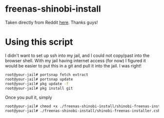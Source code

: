 # freenas-shinobi-install
Taken directly from Reddit [here](https://www.reddit.com/r/ShinobiCCTV/comments/9sgzae/install_shinobi_on_freenas/). Thanks guys!

# Using this script
I didn't want to set up ssh into my jail, and I could not copy/past into the browser shell. With my jail having internet access (for now) I figured it would be easier to put this in a git and pull it into the jail. I was right!

```sh
root@your-jail# portsnap fetch extract
root@your-jail# portsnap update
root@your-jail# pkg update -f
root@your-jail# pkg install git 
```
Once you pull it, simply

 ```sh
 root@your-jail# chmod +x ./freenas-shinobi-install/shinobi-freenas-installer.csh
 root@your-jail# ./freenas-shinobi-install/shinobi-freenas-installer.csh
 ```
